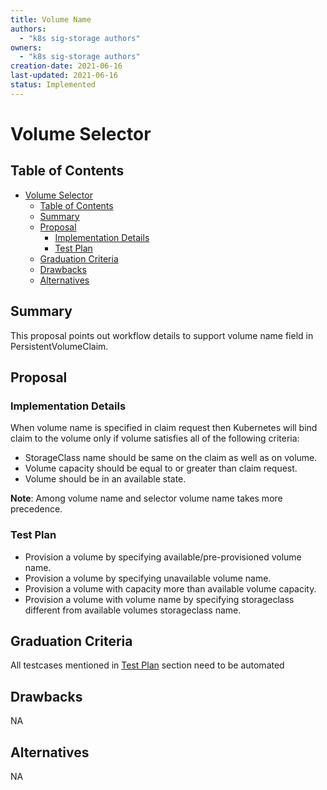 ```yaml
---
title: Volume Name
authors:
  - "k8s sig-storage authors"
owners:
  - "k8s sig-storage authors"
creation-date: 2021-06-16
last-updated: 2021-06-16
status: Implemented
---
```


# Volume Selector

## Table of Contents
- [Volume Selector](#volume-selector)
  - [Table of Contents](#table-of-contents)
  - [Summary](#summary)
  - [Proposal](#proposal)
    - [Implementation Details](#implementation-details)
    - [Test Plan](#test-plan)
  - [Graduation Criteria](#graduation-criteria)
  - [Drawbacks](#drawbacks)
  - [Alternatives](#alternatives)

## Summary

This proposal points out workflow details to support volume name field in PersistentVolumeClaim.

## Proposal

### Implementation Details

When volume name is specified in claim request then Kubernetes will bind
claim to the volume only if volume satisfies all of the following criteria:
- StorageClass name should be same on the claim as well as on volume.
- Volume capacity should be equal to or greater than claim request.
- Volume should be in an available state.

**Note**: Among volume name and selector volume name takes more precedence.

### Test Plan

- Provision a volume by specifying available/pre-provisioned volume name.
- Provision a volume by specifying unavailable volume name.
- Provision a volume with capacity more than available volume capacity.
- Provision a volume with volume name by specifying storageclass different
  from available volumes storageclass name.

  
## Graduation Criteria

All testcases mentioned in [Test Plan](#test-plan) section need to be automated

## Drawbacks
NA

## Alternatives
NA
